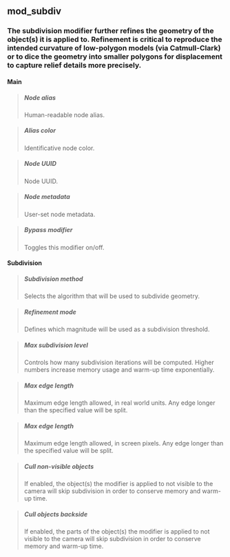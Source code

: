 ## **mod_subdiv**

### The subdivision modifier further refines the geometry of the object(s) it is applied to. Refinement is critical to reproduce the intended curvature of low-polygon models (via Catmull-Clark) or to dice the geometry into smaller polygons for displacement to capture relief details more precisely.
#### Main

> ##### Node alias
> Human-readable node alias. 

> ##### Alias color
> Identificative node color. 

> ##### Node UUID
> Node UUID. 

> ##### Node metadata
> User-set node metadata. 

> ##### Bypass modifier
> Toggles this modifier on/off. 

#### Subdivision

> ##### Subdivision method
> Selects the algorithm that will be used to subdivide geometry. 

> ##### Refinement mode
> Defines which magnitude will be used as a subdivision threshold. 

> ##### Max subdivision level
> Controls how many subdivision iterations will be computed. Higher numbers increase memory usage and warm-up time exponentially. 

> ##### Max edge length
> Maximum edge length allowed, in real world units. Any edge longer than the specified value will be split. 

> ##### Max edge length
> Maximum edge length allowed, in screen pixels. Any edge longer than the specified value will be split. 

> ##### Cull non-visible objects
> If enabled, the object(s) the modifier is applied to not visible to the camera will skip subdivision in order to conserve memory and warm-up time. 

> ##### Cull objects backside
> If enabled, the parts of the object(s) the modifier is applied to not visible to the camera will skip subdivision in order to conserve memory and warm-up time. 

